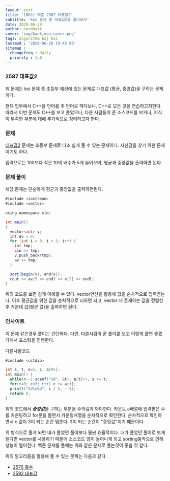 ```yaml
---
layout: post
title: '[BOJ] 백준 2587 대표값2'
subtitle: 'koi 문제 중 대표값2를 풀어보자'
date: 2020-06-28
author: nerdooit
cover: 'img/baekjoon_cover.png'
tags: algorithm boj koi
lastmod : '2020-06-28 19:45:00'
sitemap :
  changefreq : daily
  priority : 1.0
---
```


### 2587 대표값2
위 문제는 koi 문제 중 초등부 예선에 있는 문제로 대표값 (평균, 중앙값)을 구하는 문제이다.

현재 업무에서 C++을 언어를 주 언어로 하다보니, C++로 모든 것을 연습하고자한다.
따라서 이번 문제도 C++를 보고 풀었으나, 다른 사람들이 푼 소스코드를 보거나,
	지식이 부족한 부분에 대해 추가적으로 정리하고자 한다.

### 문제
[대표값2](https://www.acmicpc.net/problem/2587) 문제는 초등부 문제로 다소 쉽게
풀 수 있는 문제이다. 자신감을 찾기 위한 문제이기도 하다.

입력으로는 100보다 작은 10의 배수가 5개 들어오며, 평균과 중앙값을 출력하면 된다.

### 문제 풀이
해당 문제는 단순하게 평균과 중앙값을 출력하면된다.

```java
#include <iostream>
#include <vector>

using namespace std;

int main()
{
  vector<int> v;
  int av = 0;
  for (int i = 0; i < 5; i++) {
    int tmp;
    cin >> tmp;
    v.push_back(tmp);
    av += tmp;
  }

  sort(begin(v), end(v));
  cout << av/5 << endl << v[2] << endl;
}
```

위의 코드를 보면 쉽게 이해할 수 있다. vector연산을 활용해 값을 순차적으로
입력받는다. 이후 평균값을 위한 값을 순차적으로 더하면 되고, vector 내 존재하는
값을 정렬한 후 가운데 값(평균 값)을 출력하면 된다.

### 인사이트
이 문제 같은경우 풀이는 간단하다. 다만, 다른사람이 푼 풀이를 보고 이렇게 풀면
좋겠다해서 포스팅을 진행한다.

다른사람코드

```java
#include <cstdio>

int s, t, n=5, c, a[95];
int main() {
  while(n--) scanf("%d", &t), a[t]++, s += t;
  for(t=0; c<3; t++) c += a[t];
  printf("%d\n%d", s / 5, --t);
  return 0;
}
```

위의 코드에서 ***중앙값***을 구하는 부분을 주의깊게 봐야한다. 카운트 a배열에
입력받은 수를 카운팅하고 for문을 돌면서 카운팅배열을 순차적으로 확인한다.
순차적으로 확인하면서 c 값이 3이 되는 순간 멈춘다. 3이 되는 순간이 "중앙값"이기
때문이다.

위 방식으로 풀게 되면 내가 풀었던 풀이보다 훨씬 효율적이다. 내가 풀었던 풀이로
보게된다면 vector를 사용하기 때문에 소스코드 양이 늘어나게 되고 sorting동작으로
인해 성능이 떨어진다. 백준 문제를 풀때는 위와 같은 문제로 풀는것이 좋을 것 같다.

위의 알고리즘을 활용해 풀 수 있는 문제는 다음과 같다.
- [2576 홀수]()
- [2592 대표값]()
